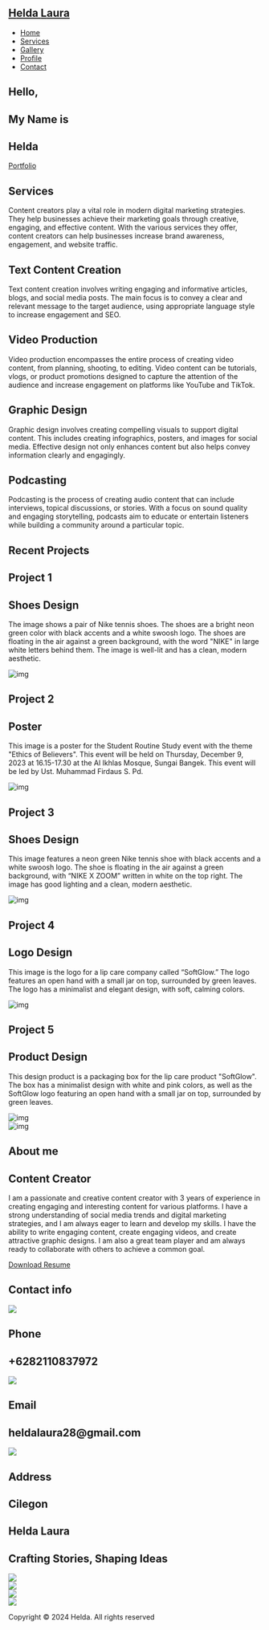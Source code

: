 <!DOCTYPE html>
<html lang="en">

<head>
  <meta charset="UTF-8">
  <meta name="viewport" content="width=device-width, initial-scale=1.0">
  <link rel="stylesheet" href="style.css">
  <title>My Website</title>
</head>

<body>
  <!-- Header -->
  <section id="header">
    <div class="header container">
      <div class="nav-bar">
        <div class="brand">
          <a href="#hero">
            <h1><span>H</span>elda <span>L</span>aura</h1>
          </a>
        </div>
        <div class="nav-list">
          <div class="hamburger">
            <div class="bar"></div>
          </div>
          <ul>
            <li><a href="#hero" data-after="Home">Home</a></li>
            <li><a href="#services" data-after="Service">Services</a></li>
            <li><a href="#projects" data-after="Projects">Gallery</a></li>
            <li><a href="#about" data-after="About">Profile</a></li>
            <li><a href="#contact" data-after="Contact">Contact</a></li>
          </ul>
        </div>
      </div>
    </div>
  </section>
  <!-- End Header -->


  <!-- Hero Section  -->
  <section id="hero">
    <div class="hero container">
      <div>
        <h1>Hello, <span></span></h1>
        <h1>My Name is <span></span></h1>
        <h1>Helda <span></span></h1>
        <a href="#projects" type="button" class="cta">Portfolio</a>
      </div>
    </div>
  </section>
  <!-- End Hero Section  -->

  <!-- Service Section -->
  <section id="services">
    <div class="services container">
      <div class="service-top">
        <h1 class="section-title">Serv<span>i</span>ces</h1>
        <p>Content creators play a vital role in modern digital marketing strategies. They help businesses achieve their marketing goals through creative, engaging, and effective content. With the various services they offer, content creators can help businesses increase brand awareness, engagement, and website traffic.</p>
      </div>
      <div class="service-bottom">
        <div class="service-item">
          <h2>Text Content Creation</h2>
          <p>Text content creation involves writing engaging and informative articles, blogs, and social media posts. The main focus is to convey a clear and relevant message to the target audience, using appropriate language style to increase engagement and SEO.</p>
        </div>
        <div class="service-item">
          <h2>Video Production</h2>
          <p>Video production encompasses the entire process of creating video content, from planning, shooting, to editing. Video content can be tutorials, vlogs, or product promotions designed to capture the attention of the audience and increase engagement on platforms like YouTube and TikTok.</p>
        </div>
        <div class="service-item">
          <h2>Graphic Design</h2>
          <p>Graphic design involves creating compelling visuals to support digital content. This includes creating infographics, posters, and images for social media. Effective design not only enhances content but also helps convey information clearly and engagingly.</p>
        </div>
        <div class="service-item">
          <h2>Podcasting</h2>
          <p>Podcasting is the process of creating audio content that can include interviews, topical discussions, or stories. With a focus on sound quality and engaging storytelling, podcasts aim to educate or entertain listeners while building a community around a particular topic.</p>
        </div>
      </div>
    </div>
  </section>
  <!-- End Service Section -->

  <!-- Projects Section -->
  <section id="projects">
    <div class="projects container">
      <div class="projects-header">
        <h1 class="section-title">Recent <span>Projects</span></h1>
      </div>
      <div class="all-projects">
        <div class="project-item">
          <div class="project-info">
            <h1>Project 1</h1>
            <h2>Shoes Design</h2>
            <p>The image shows a pair of Nike tennis shoes. The shoes are a bright neon green color with black accents and a white swoosh logo. The shoes are floating in the air against a green background, with the word "NIKE" in large white letters behind them. The image is well-lit and has a clean, modern aesthetic.</p>
          </div>
          <div class="project-img">
            <img src="1.jpeg" alt="img">
          </div>
        </div>
        <div class="project-item">
          <div class="project-info">
            <h1>Project 2</h1>
            <h2>Poster</h2>
            <p>This image is a poster for the Student Routine Study event with the theme "Ethics of Believers". This event will be held on Thursday, December 9, 2023 at 16.15-17.30 at the Al Ikhlas Mosque, Sungai Bangek. This event will be led by Ust. Muhammad Firdaus S. Pd.</p>
          </div>
          <div class="project-img">
            <img src="2.jpeg" alt="img">
          </div>
        </div>
        <div class="project-item">
          <div class="project-info">
            <h1>Project 3</h1>
            <h2>Shoes Design</h2>
            <p>This image features a neon green Nike tennis shoe with black accents and a white swoosh logo. The shoe is floating in the air against a green background, with “NIKE X ZOOM” written in white on the top right. The image has good lighting and a clean, modern aesthetic.</p>
          </div>
          <div class="project-img">
            <img src="3.jpeg" alt="img">
          </div>
        </div>
        <div class="project-item">
          <div class="project-info">
            <h1>Project 4</h1>
            <h2>Logo Design</h2>
            <p>This image is the logo for a lip care company called “SoftGlow.” The logo features an open hand with a small jar on top, surrounded by green leaves. The logo has a minimalist and elegant design, with soft, calming colors.</p>
          </div>
          <div class="project-img">
            <img src="4.jpeg" alt="img">
          </div>
        </div>
        <div class="project-item">
          <div class="project-info">
            <h1>Project 5</h1>
            <h2>Product Design</h2>
            <p>This design product is a packaging box for the lip care product "SoftGlow". The box has a minimalist design with white and pink colors, as well as the SoftGlow logo featuring an open hand with a small jar on top, surrounded by green leaves.</p>
          </div>
          <div class="project-img">
            <img src="5.jpeg" alt="img">
          </div>
        </div>
      </div>
    </div>
  </section>
  <!-- End Projects Section -->

  <!-- About Section -->
  <section id="about">
    <div class="about container">
      <div class="col-left">
        <div class="about-img">
          <img src="Helda.jpg" alt="img">
        </div>
      </div>
      <div class="col-right">
        <h1 class="section-title">About <span>me</span></h1>
        <h2>Content Creator</h2>
        <p>I am a passionate and creative content creator with 3 years of experience in creating engaging and interesting content for various platforms. I have a strong understanding of social media trends and digital marketing strategies, and I am always eager to learn and develop my skills. I have the ability to write engaging content, create engaging videos, and create attractive graphic designs. I am also a great team player and am always ready to collaborate with others to achieve a common goal.</p>
        <a href="#" class="cta">Download Resume</a>
      </div>
    </div>
  </section>
  <!-- End About Section -->

  <!-- Contact Section -->
  <section id="contact">
    <div class="contact container">
      <div>
        <h1 class="section-title">Contact <span>info</span></h1>
      </div>
      <div class="contact-items">
        <div class="contact-item">
          <div class="icon"><img src="https://img.icons8.com/bubbles/100/000000/phone.png" /></div>
          <div class="contact-info">
            <h1>Phone</h1>
            <h2>+6282110837972</h2>
          </div>
        </div>
        <div class="contact-item">
          <div class="icon"><img src="https://img.icons8.com/bubbles/100/000000/new-post.png" /></div>
          <div class="contact-info">
            <h1>Email</h1>
            <h2>heldalaura28@gmail.com</h2>
          </div>
        </div>
        <div class="contact-item">
          <div class="icon"><img src="https://img.icons8.com/bubbles/100/000000/map-marker.png" /></div>
          <div class="contact-info">
            <h1>Address</h1>
            <h2>Cilegon</h2>
          </div>
        </div>
      </div>
    </div>
  </section>
  <!-- End Contact Section -->

  <!-- Footer -->
  <section id="footer">
    <div class="footer container">
      <div class="brand">
        <h1><span>H</span>elda <span>L</span>aura</h1>
      </div>
      <h2>Crafting Stories, Shaping Ideas</h2>
      <div class="social-icon">
        <div class="social-item">
          <a href="#"><img src="https://img.icons8.com/bubbles/100/000000/tiktok.png" /></a>
        </div>
        <div class="social-item">
          <a href="#"><img src="https://img.icons8.com/bubbles/100/000000/instagram.png" /></a>
        </div>
        <div class="social-item">
          <a href="#"><img src="https://img.icons8.com/bubbles/100/000000/pinterest.png" /></a>
        </div>
        <div class="social-item">
          <a href="#"><img src="https://img.icons8.com/bubbles/100/000000/discord.png" /></a>
        </div>
      </div>
      <p>Copyright © 2024 Helda. All rights reserved</p>
    </div>
  </section>
  <!-- End Footer -->
  <script src="./app.js"></script>
</body>

</html>
